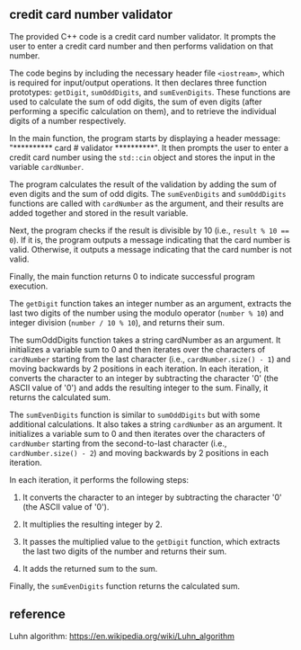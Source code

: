 ## credit card number validator
The provided C++ code is a credit card number validator. It prompts the user to enter a credit card number and then performs validation on that number.

The code begins by including the necessary header file `<iostream>`, which is required for input/output operations. It then declares three function prototypes: `getDigit`, `sumOddDigits`, and `sumEvenDigits`. These functions are used to calculate the sum of odd digits, the sum of even digits (after performing a specific calculation on them), and to retrieve the individual digits of a number respectively.

In the main function, the program starts by displaying a header message: "********** card # validator **********". It then prompts the user to enter a credit card number using the `std::cin` object and stores the input in the variable `cardNumber`.

The program calculates the result of the validation by adding the sum of even digits and the sum of odd digits. The `sumEvenDigits` and `sumOddDigits` functions are called with `cardNumber` as the argument, and their results are added together and stored in the result variable.

Next, the program checks if the result is divisible by 10 (i.e., `result % 10 == 0`). If it is, the program outputs a message indicating that the card number is valid. Otherwise, it outputs a message indicating that the card number is not valid.

Finally, the main function returns 0 to indicate successful program execution.

The `getDigit` function takes an integer number as an argument, extracts the last two digits of the number using the modulo operator (`number % 10`) and integer division (`number / 10 % 10`), and returns their sum.

The sumOddDigits function takes a string cardNumber as an argument. It initializes a variable sum to 0 and then iterates over the characters of `cardNumber` starting from the last character (i.e., `cardNumber.size() - 1`) and moving backwards by 2 positions in each iteration. In each iteration, it converts the character to an integer by subtracting the character '0' (the ASCII value of '0') and adds the resulting integer to the sum. Finally, it returns the calculated sum.

The `sumEvenDigits` function is similar to `sumOddDigits` but with some additional calculations. It also takes a string `cardNumber` as an argument. It initializes a variable sum to 0 and then iterates over the characters of `cardNumber` starting from the second-to-last character (i.e., `cardNumber.size() - 2`) and moving backwards by 2 positions in each iteration.

In each iteration, it performs the following steps:

1) It converts the character to an integer by subtracting the character '0' (the ASCII value of '0').

2) It multiplies the resulting integer by 2.

3) It passes the multiplied value to the `getDigit` function, which extracts the last two digits of the number and returns their sum.

4) It adds the returned sum to the sum.

Finally, the `sumEvenDigits` function returns the calculated sum.

## reference
Luhn algorithm: 
https://en.wikipedia.org/wiki/Luhn_algorithm
